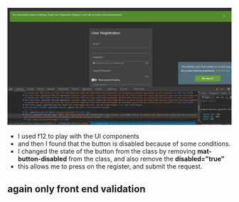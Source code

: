 ![empty_registration](image-17.png)
* I used f12 to play with the UI components
* and then I found that the button is disabled because of some conditions.
* I changed the state of the button from the class by removing **mat-button-disabled** from the class, and also remove the **disabled="true"** 
* this allows me to press on the register, and submit the request.

## again only front end validation